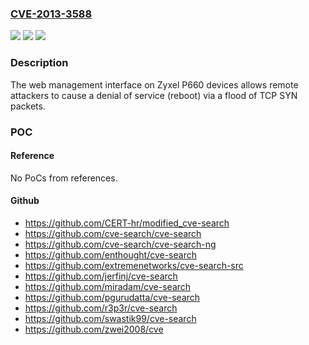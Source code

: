 ### [CVE-2013-3588](https://cve.mitre.org/cgi-bin/cvename.cgi?name=CVE-2013-3588)
![](https://img.shields.io/static/v1?label=Product&message=n%2Fa&color=blue)
![](https://img.shields.io/static/v1?label=Version&message=n%2Fa&color=blue)
![](https://img.shields.io/static/v1?label=Vulnerability&message=n%2Fa&color=brighgreen)

### Description

The web management interface on Zyxel P660 devices allows remote attackers to cause a denial of service (reboot) via a flood of TCP SYN packets.

### POC

#### Reference
No PoCs from references.

#### Github
- https://github.com/CERT-hr/modified_cve-search
- https://github.com/cve-search/cve-search
- https://github.com/cve-search/cve-search-ng
- https://github.com/enthought/cve-search
- https://github.com/extremenetworks/cve-search-src
- https://github.com/jerfinj/cve-search
- https://github.com/miradam/cve-search
- https://github.com/pgurudatta/cve-search
- https://github.com/r3p3r/cve-search
- https://github.com/swastik99/cve-search
- https://github.com/zwei2008/cve


